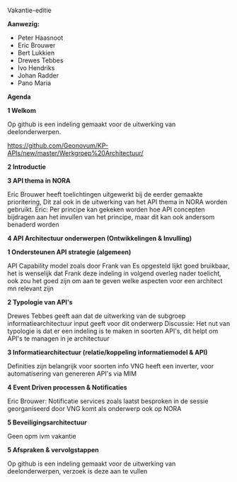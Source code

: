 Vakantie-editie

**Aanwezig:**
* Peter Haasnoot
* Eric Brouwer
* Bert Lukkien
* Drewes Tebbes
* Ivo Hendriks
* Johan Radder
* Pano Maria



**Agenda**

**1	Welkom**

Op github is een indeling gemaakt voor de uitwerking van deelonderwerpen.

https://github.com/Geonovum/KP-APIs/new/master/Werkgroep%20Architectuur/

**2	Introductie**

**3	API thema in NORA**

Eric Brouwer heeft toelichtingen uitgewerkt bij de eerder gemaakte prioritering, 
Dit zal ook in de uitwerking van het API thema in NORA worden gebruikt.
Eric: Per principe kan gekeken worden hoe API concepten bijdragen aan het invullen van het principe, maar dit kan ook andersom benaderd worden


**4	API Architectuur onderwerpen (Ontwikkelingen & Invulling)**

**1 Ondersteunen API strategie (algemeen)**

API Capability model zoals door Frank van Es opgesteld lijkt goed bruikbaar, het is wenselijk dat Frank deze indeling in volgend overleg nader toelicht, ook zou het goed zijn
om aan te geven welke aspecten voor een architect mn relevant zijn



**2 Typologie van API's**

Drewes Tebbes geeft aan dat de uitwerking van de subgroep informatiearchitectuur input geeft voor dit onderwerp
Discussie: Het nut van typologie is dat er een indeling is te maken in soorten API's, dit helpt om API's te managen in je architectuur

**3 Informatiearchitectuur (relatie/koppeling informatiemodel & API)**

Definities zijn belangrijk voor soorten info
VNG heeft een inverter, voor automatisering van genereren API's via MIM

**4 Event Driven processen & Notificaties**

Eric Brouwer: Notificatie services zoals laatst besproken in de sessie georganiseerd door VNG komt als onderwerp ook op NORA

**5 Beveiligingsarchitectuur**

Geen opm ivm vakantie

**5	Afspraken & vervolgstappen**

Op github is een indeling gemaakt voor de uitwerking van deelonderwerpen, verzoek is deze aan te vullen

